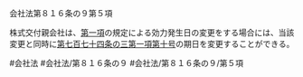 会社法第８１６条の９第５項

株式交付親会社は、[第一項](会社法＿＿＿＿第８１６条の９第１項)の規定による効力発生日の変更をする場合には、当該変更と同時に[第七百七十四条の三第一項第十号](会社法＿＿＿＿第７７４条の３第１項第１０号)の期日を変更することができる。

#会社法
#会社法/第８１６条の９
#会社法/第８１６条の９/第５項
